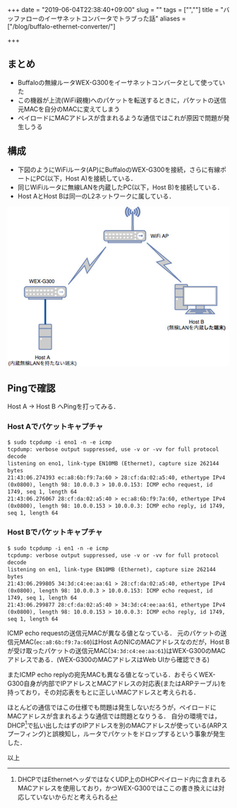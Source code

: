 +++
date = "2019-06-04T22:38:40+09:00"
slug = ""
tags = ["",""]
title = "バッファローのイーサネットコンバータでトラブった話"
aliases = ["/blog/buffalo-ethernet-converter/"]

+++

## まとめ

* Buffaloの無線ルータWEX-G300をイーサネットコンバータとして使っていた
* この機器が上流(WiFi親機)へのパケットを転送するときに，パケットの送信元MACを自分のMACに変えてしまう
* ペイロードにMACアドレスが含まれるような通信ではこれが原因で問題が発生しうる

<!-- more -->

## 構成

* 下図のようにWiFiルータ(AP)にBuffaloのWEX-G300を接続，さらに有線ポートにPC(以下，Host A)を接続している．
* 同じWiFiルータに無線LANを内蔵したPC(以下，Host B)を接続している．
* Host AとHost Bは同一のL2ネットワークに属している．

![network.jpg](/buffalo-ethernet-converter/network.jpg)

## Pingで確認

Host A → Host B へPingを打ってみる．

### Host Aでパケットキャプチャ

``` shell
$ sudo tcpdump -i eno1 -n -e icmp
tcpdump: verbose output suppressed, use -v or -vv for full protocol decode
listening on eno1, link-type EN10MB (Ethernet), capture size 262144 bytes
21:43:06.274393 ec:a8:6b:f9:7a:60 > 28:cf:da:02:a5:40, ethertype IPv4 (0x0800), length 98: 10.0.0.3 > 10.0.0.153: ICMP echo request, id 1749, seq 1, length 64
21:43:06.276067 28:cf:da:02:a5:40 > ec:a8:6b:f9:7a:60, ethertype IPv4 (0x0800), length 98: 10.0.0.153 > 10.0.0.3: ICMP echo reply, id 1749, seq 1, length 64
```

### Host Bでパケットキャプチャ

``` shell
$ sudo tcpdump -i en1 -n -e icmp
tcpdump: verbose output suppressed, use -v or -vv for full protocol decode
listening on en1, link-type EN10MB (Ethernet), capture size 262144 bytes
21:43:06.299805 34:3d:c4:ee:aa:61 > 28:cf:da:02:a5:40, ethertype IPv4 (0x0800), length 98: 10.0.0.3 > 10.0.0.153: ICMP echo request, id 1749, seq 1, length 64
21:43:06.299877 28:cf:da:02:a5:40 > 34:3d:c4:ee:aa:61, ethertype IPv4 (0x0800), length 98: 10.0.0.153 > 10.0.0.3: ICMP echo reply, id 1749, seq 1, length 64
```

ICMP echo requestの送信元MACが異なる値となっている．
元のパケットの送信元MAC(`ec:a8:6b:f9:7a:60`)はHost AのNICのMACアドレスなのだが，Host Bが受け取ったパケットの送信元MAC(`34:3d:c4:ee:aa:61`)はWEX-G300のMACアドレスである．(WEX-G300のMACアドレスはWeb UIから確認できる)

またICMP echo replyの宛先MACも異なる値となっている．おそらくWEX-G300自身が内部でIPアドレスとMACアドレスの対応表(またはARPテーブル)を持っており，その対応表をもとに正しいMACアドレスと考えられる．

ほとんどの通信ではこの仕様でも問題は発生しないだろうが，ペイロードにMACアドレスが含まれるような通信では問題となりうる．
自分の環境では，DHCP[^1]で払い出したはずのIPアドレスを別のMACアドレスが使っている(ARPスプーフィング)と誤検知し，ルータでパケットをドロップするという事象が発生した．

以上

[^1]: DHCPではEthernetヘッダではなくUDP上のDHCPペイロード内に含まれるMACアドレスを使用しており，かつWEX-G300ではここの書き換えには対応していないからだと考えられる
